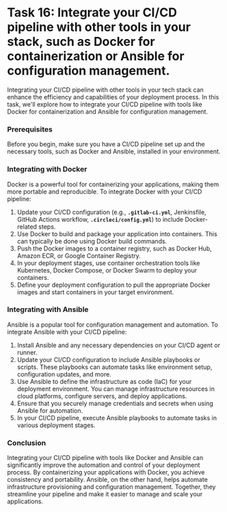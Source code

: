 # Task 16: Integrate your CI/CD pipeline with other tools in your stack, such as Docker for containerization or Ansible for configuration management.

Integrating your CI/CD pipeline with other tools in your tech stack can enhance the efficiency and capabilities of your deployment process. In this task, we'll explore how to integrate your CI/CD pipeline with tools like Docker for containerization and Ansible for configuration management.

### **Prerequisites**

Before you begin, make sure you have a CI/CD pipeline set up and the necessary tools, such as Docker and Ansible, installed in your environment.

### **Integrating with Docker**

Docker is a powerful tool for containerizing your applications, making them more portable and reproducible. To integrate Docker with your CI/CD pipeline:

1. Update your CI/CD configuration (e.g., **`.gitlab-ci.yml`**, Jenkinsfile, GitHub Actions workflow, **`.circleci/config.yml`**) to include Docker-related steps.
2. Use Docker to build and package your application into containers. This can typically be done using Docker build commands.
3. Push the Docker images to a container registry, such as Docker Hub, Amazon ECR, or Google Container Registry.
4. In your deployment stages, use container orchestration tools like Kubernetes, Docker Compose, or Docker Swarm to deploy your containers.
5. Define your deployment configuration to pull the appropriate Docker images and start containers in your target environment.

### **Integrating with Ansible**

Ansible is a popular tool for configuration management and automation. To integrate Ansible with your CI/CD pipeline:

1. Install Ansible and any necessary dependencies on your CI/CD agent or runner.
2. Update your CI/CD configuration to include Ansible playbooks or scripts. These playbooks can automate tasks like environment setup, configuration updates, and more.
3. Use Ansible to define the infrastructure as code (IaC) for your deployment environment. You can manage infrastructure resources in cloud platforms, configure servers, and deploy applications.
4. Ensure that you securely manage credentials and secrets when using Ansible for automation.
5. In your CI/CD pipeline, execute Ansible playbooks to automate tasks in various deployment stages.

### **Conclusion**

Integrating your CI/CD pipeline with tools like Docker and Ansible can significantly improve the automation and control of your deployment process. By containerizing your applications with Docker, you achieve consistency and portability. Ansible, on the other hand, helps automate infrastructure provisioning and configuration management. Together, they streamline your pipeline and make it easier to manage and scale your applications.